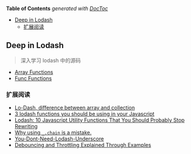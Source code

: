 <!-- START doctoc generated TOC please keep comment here to allow auto update -->
<!-- DON'T EDIT THIS SECTION, INSTEAD RE-RUN doctoc TO UPDATE -->
**Table of Contents**  *generated with [DocToc](https://github.com/thlorenz/doctoc)*

- [Deep in Lodash](#deep-in-lodash)
  - [扩展阅读](#%E6%89%A9%E5%B1%95%E9%98%85%E8%AF%BB)

<!-- END doctoc generated TOC please keep comment here to allow auto update -->

## Deep in Lodash

> 深入学习 lodash 中的源码

- [Array Functions](./Array)
- [Func Functions](./Function)

### 扩展阅读

- [Lo-Dash, difference between array and collection](http://stackoverflow.com/questions/23921647/lo-dash-difference-between-array-and-collection)
- [3 lodash functions you should be using in your Javascript](http://www.scottmessinger.com/2015/05/19/functional-programming-with-lodash/)
- [Lodash: 10 Javascript Utility Functions That You Should Probably Stop Rewriting](http://colintoh.com/blog/lodash-10-javascript-utility-functions-stop-rewriting)
- [Why using `_.chain` is a mistake.](https://medium.com/making-internets/why-using-chain-is-a-mistake-9bc1f80d51ba#.a4ijasdil)
- [You-Dont-Need-Lodash-Underscore](https://github.com/you-dont-need/You-Dont-Need-Lodash-Underscore)
- [Debouncing and Throttling Explained Through Examples](https://css-tricks.com/debouncing-throttling-explained-examples/)

